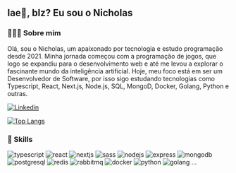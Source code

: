<h2>Iae👋, blz? Eu sou o Nicholas</h2> 

<h3> 👨🏽‍💻 Sobre mim </h3>

Olá, sou o Nicholas, um apaixonado por tecnologia e estudo programação desde 2021. Minha jornada começou com a programação de jogos, que logo se expandiu para o desenvolvimento web e até me levou a explorar o fascinante mundo da inteligência artificial. Hoje, meu foco está em ser um Desenvolvedor de Software, por isso sigo estudando tecnologias como Typescript, React, Next.js, Node.js, SQL, MongoD, Docker, Golang, Python e outras.

[![Linkedin](https://img.shields.io/badge/LinkedIn-0077B5?style=for-the-badge&logo=linkedin&logoColor=white)](https://www.linkedin.com/in/nick-n)

[![Top Langs](https://github-readme-stats.vercel.app/api/top-langs/?username=nichol20&layout=donut-vertical&langs_count=10&count_private=true&include_all_commits=true&show_icons=true&theme=radical)](https://github.com/nichol20/github-readme-stats)

<h3> 🔧 Skills </h3>

![typescript](https://img.shields.io/badge/TypeScript-007ACC?style=for-the-badge&logo=typescript&logoColor=white)
![react](https://img.shields.io/badge/React-20232A?style=for-the-badge&logo=react&logoColor=61DAFB)
![nextjs](https://img.shields.io/badge/next%20js-000000?style=for-the-badge&logo=nextdotjs&logoColor=white)
![sass](https://img.shields.io/badge/Sass-CC6699?style=for-the-badge&logo=sass&logoColor=white)
![nodejs](https://img.shields.io/badge/Node%20js-339933?style=for-the-badge&logo=nodedotjs&logoColor=white)
![express](https://img.shields.io/badge/Express%20js-000000?style=for-the-badge&logo=express&logoColor=white)
![mongodb](https://img.shields.io/badge/MongoDB-4EA94B?style=for-the-badge&logo=mongodb&logoColor=white)
![postgresql](https://img.shields.io/badge/PostgreSQL-316192?style=for-the-badge&logo=postgresql&logoColor=white)
![redis](https://img.shields.io/badge/redis-%23DD0031.svg?&style=for-the-badge&logo=redis&logoColor=white)
![rabbitmq](https://img.shields.io/badge/rabbitmq-%23FF6600.svg?&style=for-the-badge&logo=rabbitmq&logoColor=white)
![docker](https://img.shields.io/badge/Docker-2CA5E0?style=for-the-badge&logo=docker&logoColor=white)
![python](https://img.shields.io/badge/Python-FFD43B?style=for-the-badge&logo=python&logoColor=blue)
![golang](https://img.shields.io/badge/Go-00ADD8?style=for-the-badge&logo=go&logoColor=white)
...


